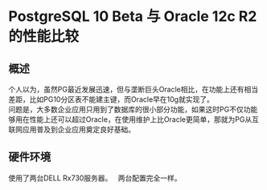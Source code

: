 PostgreSQL 10 Beta 与 Oracle 12c R2的性能比较
============================================

概述
----

个人以为，虽然PG最近发展迅速，但与垄断巨头Oracle相比，在功能上还有相当差距，比如PG10分区表不能建主键，而Oracle早在10g就实现了。  
问题是，大多数企业应用只用到了数据库的很小部分功能，如果这时PG不仅功能够用在性能上还可以超过Oracle，在使用维护上比Oracle更简单，那就为PG从互联网应用普及到企业应用奠定良好基础。  

硬件环境
-------

使用了两台DELL Rx730服务器。  
两台配置完全一样。  


